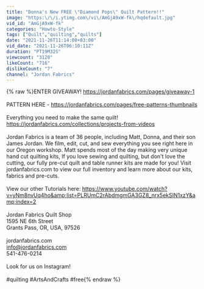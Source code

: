 ```yaml
---
title: "Donna's New FREE \"Diamond Pops\" Quilt Pattern!!"
image: "https:\/\/i.ytimg.com\/vi\/AmGjA9xW-fk\/hqdefault.jpg"
vid_id: "AmGjA9xW-fk"
categories: "Howto-Style"
tags: ["Quilt","quilting","quilts"]
date: "2021-11-26T11:14:00+03:00"
vid_date: "2021-11-26T06:10:11Z"
duration: "PT19M32S"
viewcount: "3120"
likeCount: "716"
dislikeCount: "7"
channel: "Jordan Fabrics"
---
```

{% raw %}ENTER GIVEAWAY! <a rel="nofollow" target="blank" href="https://jordanfabrics.com/pages/giveaway-1">https://jordanfabrics.com/pages/giveaway-1</a><br /><br />PATTERN HERE - <a rel="nofollow" target="blank" href="https://jordanfabrics.com/pages/free-patterns-thumbnails">https://jordanfabrics.com/pages/free-patterns-thumbnails</a><br /><br />Everything you need to make the same quilt! <a rel="nofollow" target="blank" href="https://jordanfabrics.com/collections/projects-from-videos">https://jordanfabrics.com/collections/projects-from-videos</a><br /><br />Jordan Fabrics is a team of 36 people, including Matt, Donna, and their son James Jordan. We film, edit, cut, and sew everything you see right here in our Oregon workshop. Matt spends most of the day making very unique hand cut quilting kits, If you love sewing and quilting, but don't love the cutting, our fully pre-cut quilt and table runner kits are made for you! Visit jordanfabrics.com to view our full inventory and learn more about our kits, fabrics and pre-cuts.<br /><br />View our other Tutorials here: <a rel="nofollow" target="blank" href="https://www.youtube.com/watch?v=yNm8nvUq4ho&amp;list=PLRUmC2rAbdmgmGA3GZ8_nrx5ekSIN1xzY&amp;index=2">https://www.youtube.com/watch?v=yNm8nvUq4ho&amp;list=PLRUmC2rAbdmgmGA3GZ8_nrx5ekSIN1xzY&amp;index=2</a><br /><br />Jordan Fabrics Quilt Shop<br />1595 NE 6th Street<br />Grants Pass, OR, USA, 97526<br /><br />jordanfabrics.com<br />info@jordanfabrics.com<br />541-476-0214<br /><br />Look for us on Instagram!<br /><br />#quilting #ArtsAndCrafts #free{% endraw %}

